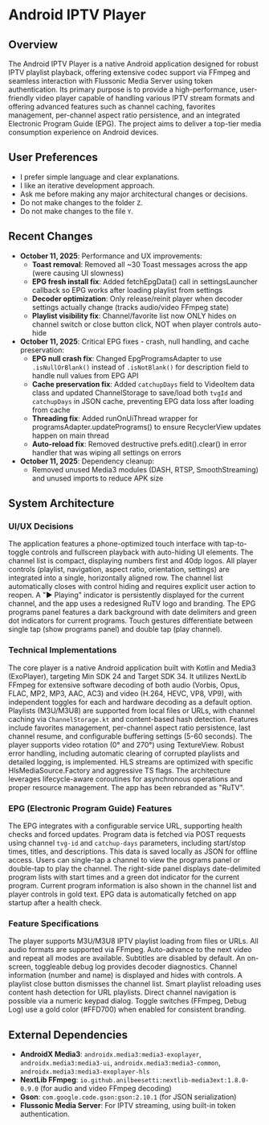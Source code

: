 # Android IPTV Player

## Overview
The Android IPTV Player is a native Android application designed for robust IPTV playlist playback, offering extensive codec support via FFmpeg and seamless interaction with Flussonic Media Server using token authentication. Its primary purpose is to provide a high-performance, user-friendly video player capable of handling various IPTV stream formats and offering advanced features such as channel caching, favorites management, per-channel aspect ratio persistence, and an integrated Electronic Program Guide (EPG). The project aims to deliver a top-tier media consumption experience on Android devices.

## User Preferences
- I prefer simple language and clear explanations.
- I like an iterative development approach.
- Ask me before making any major architectural changes or decisions.
- Do not make changes to the folder `Z`.
- Do not make changes to the file `Y`.

## Recent Changes
- **October 11, 2025**: Performance and UX improvements:
  - **Toast removal**: Removed all ~30 Toast messages across the app (were causing UI slowness)
  - **EPG fresh install fix**: Added fetchEpgData() call in settingsLauncher callback so EPG works after loading playlist from settings
  - **Decoder optimization**: Only release/reinit player when decoder settings actually change (tracks audio/video FFmpeg state)
  - **Playlist visibility fix**: Channel/favorite list now ONLY hides on channel switch or close button click, NOT when player controls auto-hide
- **October 11, 2025**: Critical EPG fixes - crash, null handling, and cache preservation:
  - **EPG null crash fix**: Changed EpgProgramsAdapter to use `.isNullOrBlank()` instead of `.isNotBlank()` for description field to handle null values from EPG API
  - **Cache preservation fix**: Added `catchupDays` field to VideoItem data class and updated ChannelStorage to save/load both `tvgId` and `catchupDays` in JSON cache, preventing EPG data loss after loading from cache
  - **Threading fix**: Added runOnUiThread wrapper for programsAdapter.updatePrograms() to ensure RecyclerView updates happen on main thread
  - **Auto-reload fix**: Removed destructive prefs.edit().clear() in error handler that was wiping all settings on errors
- **October 11, 2025**: Dependency cleanup:
  - Removed unused Media3 modules (DASH, RTSP, SmoothStreaming) and unused imports to reduce APK size

## System Architecture

### UI/UX Decisions
The application features a phone-optimized touch interface with tap-to-toggle controls and fullscreen playback with auto-hiding UI elements. The channel list is compact, displaying numbers first and 40dp logos. All player controls (playlist, navigation, aspect ratio, orientation, settings) are integrated into a single, horizontally aligned row. The channel list automatically closes with control hiding and requires explicit user action to reopen. A "▶ Playing" indicator is persistently displayed for the current channel, and the app uses a redesigned RuTV logo and branding. The EPG programs panel features a dark background with date delimiters and green dot indicators for current programs. Touch gestures differentiate between single tap (show programs panel) and double tap (play channel).

### Technical Implementations
The core player is a native Android application built with Kotlin and Media3 (ExoPlayer), targeting Min SDK 24 and Target SDK 34. It utilizes NextLib FFmpeg for extensive software decoding of both audio (Vorbis, Opus, FLAC, MP2, MP3, AAC, AC3) and video (H.264, HEVC, VP8, VP9), with independent toggles for each and hardware decoding as a default option. Playlists (M3U/M3U8) are supported from local files or URLs, with channel caching via `ChannelStorage.kt` and content-based hash detection. Features include favorites management, per-channel aspect ratio persistence, last channel resume, and configurable buffering settings (5-60 seconds). The player supports video rotation (0° and 270°) using TextureView. Robust error handling, including automatic clearing of corrupted playlists and detailed logging, is implemented. HLS streams are optimized with specific HlsMediaSource.Factory and aggressive TS flags. The architecture leverages lifecycle-aware coroutines for asynchronous operations and proper resource management. The app has been rebranded as "RuTV".

### EPG (Electronic Program Guide) Features
The EPG integrates with a configurable service URL, supporting health checks and forced updates. Program data is fetched via POST requests using channel `tvg-id` and `catchup-days` parameters, including start/stop times, titles, and descriptions. This data is saved locally as JSON for offline access. Users can single-tap a channel to view the programs panel or double-tap to play the channel. The right-side panel displays date-delimited program lists with start times and a green dot indicator for the current program. Current program information is also shown in the channel list and player controls in gold text. EPG data is automatically fetched on app startup after a health check.

### Feature Specifications
The player supports M3U/M3U8 IPTV playlist loading from files or URLs. All audio formats are supported via FFmpeg. Auto-advance to the next video and repeat all modes are available. Subtitles are disabled by default. An on-screen, toggleable debug log provides decoder diagnostics. Channel information (number and name) is displayed and hides with controls. A playlist close button dismisses the channel list. Smart playlist reloading uses content hash detection for URL playlists. Direct channel navigation is possible via a numeric keypad dialog. Toggle switches (FFmpeg, Debug Log) use a gold color (#FFD700) when enabled for consistent branding.

## External Dependencies
- **AndroidX Media3**: `androidx.media3:media3-exoplayer`, `androidx.media3:media3-ui`, `androidx.media3:media3-common`, `androidx.media3:media3-exoplayer-hls`
- **NextLib FFmpeg**: `io.github.anilbeesetti:nextlib-media3ext:1.8.0-0.9.0` (for audio and video FFmpeg decoding)
- **Gson**: `com.google.code.gson:gson:2.10.1` (for JSON serialization)
- **Flussonic Media Server**: For IPTV streaming, using built-in token authentication.